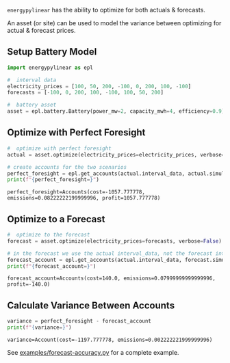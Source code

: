 `energypylinear` has the ability to optimize for both actuals & forecasts.

An asset (or site) can be used to model the variance between optimizing for actual & forecast prices.

## Setup Battery Model

<!--phmdoctest-share-names-->
```python
import energypylinear as epl

#  interval data
electricity_prices = [100, 50, 200, -100, 0, 200, 100, -100]
forecasts = [-100, 0, 200, 100, -100, 100, 50, 200]

#  battery asset
asset = epl.battery.Battery(power_mw=2, capacity_mwh=4, efficiency=0.9)
```

## Optimize with Perfect Foresight

<!--phmdoctest-share-names-->
```python
#  optimize with perfect foresight
actual = asset.optimize(electricity_prices=electricity_prices, verbose=False)

# create accounts for the two scenarios 
perfect_foresight = epl.get_accounts(actual.interval_data, actual.simulation, verbose=False)
print(f"{perfect_foresight=}")
```

```
perfect_foresight=Accounts(cost=-1057.777778, emissions=0.08222222199999996, profit=1057.777778)
```

## Optimize to a Forecast

<!--phmdoctest-share-names-->
```python
#  optimize to the forecast
forecast = asset.optimize(electricity_prices=forecasts, verbose=False)

# in the forecast we use the actual interval_data, not the forecast interval_data
forecast_account = epl.get_accounts(actual.interval_data, forecast.simulation, verbose=False)
print(f"{forecast_account=}")
```

```
forecast_account=Accounts(cost=140.0, emissions=0.07999999999999996, profit=-140.0)
```

## Calculate Variance Between Accounts

```python
variance = perfect_foresight - forecast_account
print(f"{variance=}")
```

```
variance=Account(cost=-1197.777778, emissions=0.002222221999999996)
```

See [examples/forecast-accuracy.py](https://github.com/ADGEfficiency/energy-py-linear/blob/main/examples/forecast-accuracy.py) for a complete example.
